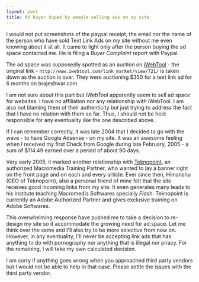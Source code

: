 ```yaml
---
layout: post
title: Ad buyer duped by people selling ads on my site
---
```


I would not put screenshots of the paypal receipt, the email nor the name of the person who have sold Text Link Ads on my site without me even knowing about it at all. It came to light only after the person buying the ad space contacted me. He is filing a *Buyer Complaint* report with Paypal.

The ad space was supposedly spotted as an auction on [iWebTool](http://www.iwebtool.com/) - the original link - `http://www.iwebtool.com/link_market/view/721/` is taken down as the auction is over. They were auctioning $350 for a text link ad for 6 months on brajeshwar.com.

I am not sure about this part but *iWebTool* apparently seem to sell ad space for websites. I have no affiliation nor any relationship with iWebTool. I am also not blaming them of their authenticity but just trying to address the fact that I have no relation with them so far. Thus, I should not be held responsible for any eventuality like the one described above.

If I can remember correctly, it was late 2004 that I decided to go with the wave - to have Google Adsense - on my site. It was an awesome feeling when I received my first Check from Google during late February, 2005 - a sum of $114.49 earned over a period of about 90 days.

Very early 2005, it marked another relationship with [Teknopoint](http://www.teknopoint.in/), an authorized Macromedia Training Partner, who wanted to lay a banner right on the front page and on each and every article. Ever since then, Himanshu (CEO of Teknopoint), also a personal friend of mine felt that the site receives good incoming links from my site. It even generates many leads to his institute teaching Macromedia Softwares specially *Flash*. Teknopoint is currently an Adobe Authorized Partner and gives exclusive training on Adobe Softwares.

This overwhelming response have pushed me to take a decision to re-design my site so it accommodate the growing need for ad space. Let me think over the same and I'll also try to be more selective from now on. However, in any eventuality, I'll never be accepting link ads that has anything to do with pornography nor anything that is illegal nor piracy. For the remaining, I will take my own calculated decision.

I am sorry if anything goes wrong when you approached third party vendors but I would not be able to help in that case. Please settle the issues with the third party vendor.
